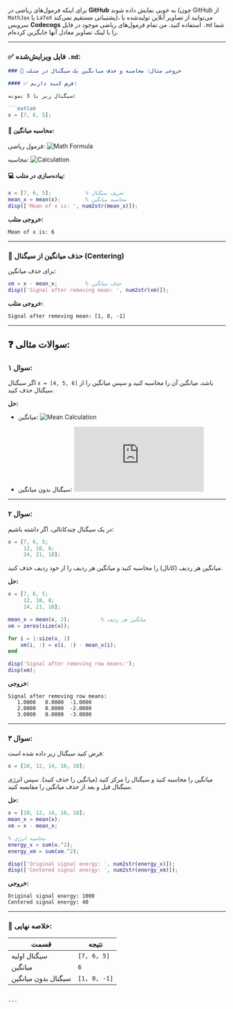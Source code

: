 برای اینکه فرمول‌های ریاضی در **GitHub** به خوبی نمایش داده شوند (چون GitHub از `MathJax` یا `LaTeX` پشتیبانی مستقیم نمی‌کند)، می‌توانید از تصاویر آنلاین تولید‌شده با سرویس **Codecogs** استفاده کنید. من تمام فرمول‌های ریاضی موجود در فایل `.md` شما را با لینک تصاویر معادل آنها جایگزین کرده‌ام.

---

### ✅ فایل ویرایش‌شده `.md`:

```markdown
### 🔹 خروجی مثال: محاسبه و حذف میانگین یک سیگنال در متلب

#### ✅ فرض کنید داریم:

سیگنال زیر با 3 نمونه:

```matlab
x = [7, 6, 5];
```

#### 🧮 محاسبه میانگین:

فرمول ریاضی:
![Math Formula](https://latex.codecogs.com/svg.latex?\bar{x}%20=%20\frac{1}{N}%20\sum_{n=1}^{N}%20x%5Bn%5D)

محاسبه:
![Calculation](https://latex.codecogs.com/svg.latex?\bar{x}%20=%20\frac{1}{3}(7%20+%206%20+%205)%20=%20\frac{18}{3}%20=%206)

#### 💻 پیاده‌سازی در متلب:

```matlab
x = [7, 6, 5];           % تعریف سیگنال
mean_x = mean(x);        % محاسبه میانگین
disp(['Mean of x is: ', num2str(mean_x)]);
```

**خروجی متلب:**
```
Mean of x is: 6
```

---

### 🚫 حذف میانگین از سیگنال (Centering)

برای حذف میانگین:

```matlab
xm = x - mean_x;         % حذف میانگین
disp(['Signal after removing mean: ', num2str(xm)]);
```

**خروجی متلب:**
```
Signal after removing mean: [1, 0, -1]
```

---

## ❓ سوالات مثالی:

### سوال ۱:
اگر سیگنال `x = [4, 5, 6]` باشد، میانگین آن را محاسبه کنید و سپس میانگین را از سیگنال حذف کنید.

**حل:**

- میانگین:
![Mean Calculation](https://latex.codecogs.com/svg.latex?\bar{x}%20=%20\frac{4+5+6}{3}%20=%205)

- سیگنال بدون میانگین:
![Centered Signal](https://latex.codecogs.com/svg.latex?xm%20=%20%5B4-5%2C%205-5%2C%206-5%5D%20=%20%5B-1%2C%200%2C%201%5D)

---

### سوال ۲:
در یک سیگنال چندکانالی، اگر داشته باشیم:

```matlab
x = [7, 6, 5;
     12, 10, 8;
     24, 21, 18];
```

میانگین هر ردیف (کانال) را محاسبه کنید و میانگین هر ردیف را از خود ردیف حذف کنید.

**حل:**

```matlab
x = [7, 6, 5;
     12, 10, 8;
     24, 21, 18];

mean_x = mean(x, 2);          % میانگین هر ردیف
xm = zeros(size(x));

for i = 1:size(x, 1)
    xm(i, :) = x(i, :) - mean_x(i);
end

disp('Signal after removing row means:');
disp(xm);
```

**خروجی:**
```
Signal after removing row means:
   1.0000   0.0000  -1.0000
   2.0000   0.0000  -2.0000
   3.0000   0.0000  -3.0000
```

---

### سوال ۳:
فرض کنید سیگنال زیر داده شده است:

```matlab
x = [10, 12, 14, 16, 18];
```

میانگین را محاسبه کنید و سیگنال را مرکز کنید (میانگین را حذف کنید). سپس انرژی سیگنال قبل و بعد از حذف میانگین را مقایسه کنید.

**حل:**

```matlab
x = [10, 12, 14, 16, 18];
mean_x = mean(x);
xm = x - mean_x;

% محاسبه انرژی
energy_x = sum(x.^2);
energy_xm = sum(xm.^2);

disp(['Original signal energy: ', num2str(energy_x)]);
disp(['Centered signal energy: ', num2str(energy_xm)]);
```

**خروجی:**
```
Original signal energy: 1000
Centered signal energy: 40
```

---

### 📌 خلاصه نهایی:

| قسمت | نتیجه |
|------|--------|
| سیگنال اولیه | `[7, 6, 5]` |
| میانگین | `6` |
| سیگنال بدون میانگین | `[1, 0, -1]` |
```

---
